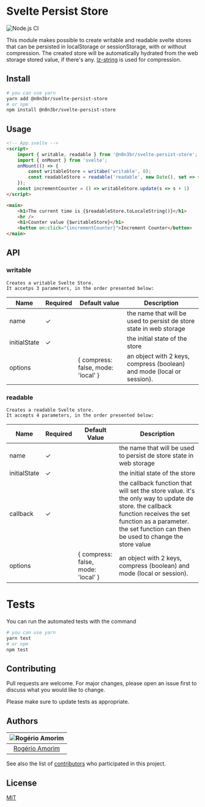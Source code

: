 # Svelte Persist Store
![Node.js CI](https://github.com/n0n3br/svelte-persist-store/workflows/Node.js%20CI/badge.svg)

This module makes possible to create writable and readable svelte stores that can be persisted in localStorage or sessionStorage, with or without compression. The created store will be automatically hydrated from the web storage stored value, if there's any. [lz-string](https://github.com/pieroxy/lz-string) is used for compression.

## Install

```bash
# you can use yarn
yarn add @n0n3br/svelte-persist-store
# or npm
npm install @n0n3br/svelte-persist-store
```

## Usage

```html
<!-- App.svelte -->
<script>
    import { writable, readable } from '@n0n3br/svelte-persist-store';
    import { onMount } from 'svelte';
    onMount(() => {
        const writableStore = writabe('writable', 0);
        const readableStore = readable('readable', new Date(), set => setTimeout(() => set(new Date()), 1000)));
    });
    const incrementCounter = () => writableStore.update(s => s + 1)
</script>

<main>
    <h1>The current time is {$readableStore.toLocaleString()}</h1>
    <hr />
    <h1>Counter value {$writableStore}</h1>
    <button on:click="{incrementCounter}">Increment Counter</button>
</main>
```

## API

### writable

    Creates a writable Svelte Store.
    It accetps 3 parameters, in the order presented below:

| Name         | Required | Default value                      | Description                                                            |
| ------------ | -------- | ---------------------------------- | ---------------------------------------------------------------------- |
| name         | &#10003; |                                    | the name that will be used to persist de store state in web storage    |
| initialState | &#10003; |                                    | the initial state of the store                                         |
| options      |          | { compress: false, mode: 'local' } | an object with 2 keys, compress (boolean) and mode (local or session). |

### readable

    Creates a readable Svelte store.
    It accepts 4 parameters, in the order presented below:

| Name         | Required | Default Value                      | Description                                                                                                                                                                                                            |
| ------------ | -------- | ---------------------------------- | ---------------------------------------------------------------------------------------------------------------------------------------------------------------------------------------------------------------------- |
| name         | &#10003; |                                    | the name that will be used to persist de store state in web storage                                                                                                                                                    |
| initialState | &#10003; |                                    | the initial state of the store                                                                                                                                                                                         |
| callback     | &#10003; |                                    | the callback function that will set the store value. it's the only way to update de store. the callback function receives the set function as a parameter. the set function can then be used to change the store value |
| options      |          | { compress: false, mode: 'local' } | an object with 2 keys, compress (boolean) and mode (local or session).                                                                                                                                                 |

# Tests

You can run the automated tests with the command

```bash
# you can use yarn
yarn test
# or npm
npm test
```

## Contributing

Pull requests are welcome. For major changes, please open an issue first to discuss what you would like to change.

Please make sure to update tests as appropriate.

## Authors

| ![Rogério Amorim](https://avatars2.githubusercontent.com/u/371808?s=100&v=4) |
| :--------------------------------------------------------------------------: |
|                 [Rogério Amorim](https://github.com/n0n3br)                  |

See also the list of [contributors](https://github.com/n0n3br/pub-sub-store/graphs/contributors) who participated in this project.

## License

[MIT](https://choosealicense.com/licenses/mit/)
